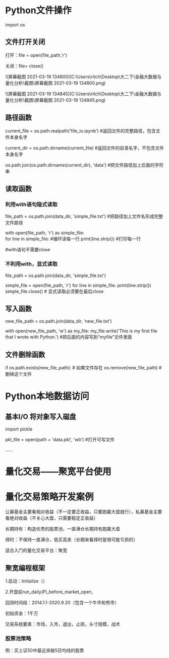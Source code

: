 # Python文件操作

import os

## 文件打开关闭

打开：file = open(file_path,'r')

关闭：file= close()

![屏幕截图 2021-03-19 134800](C:\Users\ritch\Desktop\大二下\金融大数据与量化分析\截图\屏幕截图 2021-03-19 134800.png)

![屏幕截图 2021-03-19 134845](C:\Users\ritch\Desktop\大二下\金融大数据与量化分析\截图\屏幕截图 2021-03-19 134845.png)

## 路径函数

current_file = os.path.realpath('file_io.ipynb')  #返回文件的完整路径，包含文件本身名字

current_dir = os.path.dirname(current_file) #返回文件的目录名字，不包含文件本身名字

os.path.join(os.path.dirname(current_dir), 'data')  #把文件路径加上后面的字符串

## 读取函数

### 利用with语句隐式读取

file_path = os.path.join(data_dir, 'simple_file.txt')  #把路径加上文件名形成完整文件路径

with open(file_path, 'r') as simple_file:  
    for line in simple_file:     #循环读每一行
        print(line.strip())       #打印每一行

#with语句不需要close

### 不利用with，显式读取

file_path = os.path.join(data_dir, 'simple_file.txt')

simple_file = open(file_path, 'r')
for line in simple_file:
    print(line.strip())
simple_file.close()  # 显式读取必须要在最后close

## 写入函数

new_file_path = os.path.join(data_dir, 'new_file.txt')

with open(new_file_path, 'w') as my_file:
    my_file.write('This is my first file that I wrote with Python.')    #把后面的内容写到“myfile”文件里面

## 文件删除函数

if os.path.exists(new_file_path):  # 如果文件存在
    os.remove(new_file_path)  #删掉这个文件

# Python本地数据访问

## 基本I/O 将对象写入磁盘

import pickle

pkl_file = open(path + 'data.pkl', 'wb')   #打开可写文件

……

# 量化交易——聚宽平台使用

# 量化交易策略开发案例

公募基金主要看相对收益（不一定要正收益，只要跑赢大盘就行），私募基金主要看绝对收益（不关心大盘，只需要稳定正收益）

长期持有：构造优秀的股票池，一直满仓长期持有跑赢大盘

择时：不保持一直满仓，低买高卖（长期来看择时是很可能亏损的）

适合入门的量化交易平台：聚宽

## 聚宽编程框架

1.启动：Initialize（）

2.开盘前run_daily(Pl_before_market_open,

回测时间段：2014.1.1-2020.9.20（包含一个牛市和熊市）

初始资金：1千万

交易系统要素：市场，入市，退出，止损，头寸规模，战术

### 股票池策略

例：买上证50中最近突破5日均线的股票